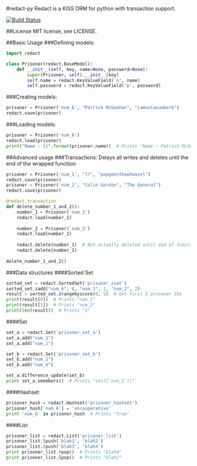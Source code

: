 #redact-py
Redact is a KISS ORM for python with transaction support.

[![Build Status](https://travis-ci.org/df3n5/redact-py.svg?branch=master)](https://travis-ci.org/df3n5/redact-py)

##License
MIT license, see LICENSE.

##Basic Usage
###Defining models:
```python
import redact

class Prisoner(redact.BaseModel):
	def __init__(self, key, name=None, password=None):
		super(Prisoner, self).__init__(key)
		self.name = redact.KeyValueField('n', name)
		self.password = redact.KeyValueField('p', password)
```


###Creating models:
```python
prisoner = Prisoner('num_6', "Patrick McGoohan", "iamnotanumber6")
redact.save(prisoner)
```

###Loading models:
```python
prisoner = Prisoner('num_6')
redact.load(prisoner)
print("Name : {}".format(prisoner.name))  # Prints "Name : Patrick McGoohan"
```

##Advanced usage
###Transactions:
Delays all writes and deletes until the end of the wrapped function:
```python
prisoner = Prisoner('num_1', "??", "popgoesthewheasel")
redact.save(prisoner)
prisoner = Prisoner('num_2', "Colin Gordon", "The General")
redact.save(prisoner)

@redact.transaction
def delete_number_1_and_2():
	number_1 = Prisoner('num_1')
	redact.load(number_1)
	
	number_2 = Prisoner('num_2')
	redact.load(number_2)
	
	redact.delete(number_1)  # Not actually deleted until end of function
	redact.delete(number_2)
	
delete_number_1_and_2()
```

###Data structures
####Sorted Set
```python
sorted_set = redact.SortedSet('prisoner_zset')
sorted_set.zadd("num_6", 6, "num_1", 1, "num_2", 2)
result = sorted_set.zrangebyscore(0, 5)  # Get first 5 prisoner IDs
print(result[0])  # Prints "num_1"
print(result[1])  # Prints "num_2"
print(len(result))  # Prints "2"
```

####Set
```python
set_a = redact.Set('prisoner_set_a')
set_a.add("num_1")
set_a.add("num_2")

set_b = redact.Set('prisoner_set_b')
set_b.add("num_2")
set_b.add("num_6")

set_a.difference_update(set_b)
print set_a.smembers()  # Prints "set(['num_1'])"
```

####Hashset
```python
prisoner_hash = redact.Hashset('prisoner_hashset')
prisoner_hash['num_6'] = 'uncooperative'
print 'num_6' in prisoner_hash  # Prints "True"
```

####List
```python
prisoner_list = redact.List('prisoner_list')
prisoner_list.lpush('blah1', 'blah2')
prisoner_list.rpush('blah3', 'blah4')
print prisoner_list.rpop()  # Prints "blah4"
print prisoner_list.lpop()  # Prints "blah2"
```
